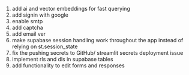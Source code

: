 1) add ai and vector embeddings for fast querying
2) add signin with google
3) enable smtp
4) add captcha
5) add email ver
6) make supabase session handling work throughout the app instead of relying on st.session_state
7) fix the pushing secrets to GitHub/ streamlit secrets deployment issue
8) implement rls and dls in supabase tables
9) add functionality to edit forms and responses
